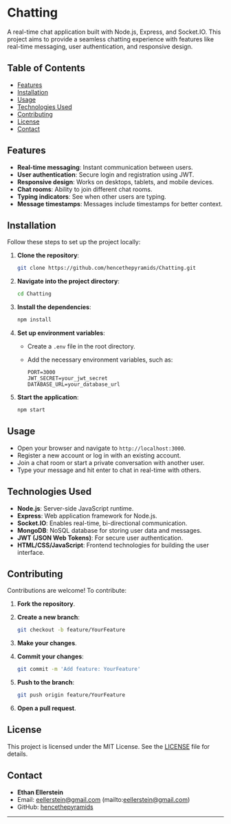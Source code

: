 # Chatting

A real-time chat application built with Node.js, Express, and Socket.IO. This project aims to provide a seamless chatting experience with features like real-time messaging, user authentication, and responsive design.

## Table of Contents

- [Features](#features)
- [Installation](#installation)
- [Usage](#usage)
- [Technologies Used](#technologies-used)
- [Contributing](#contributing)
- [License](#license)
- [Contact](#contact)

## Features

- **Real-time messaging**: Instant communication between users.
- **User authentication**: Secure login and registration using JWT.
- **Responsive design**: Works on desktops, tablets, and mobile devices.
- **Chat rooms**: Ability to join different chat rooms.
- **Typing indicators**: See when other users are typing.
- **Message timestamps**: Messages include timestamps for better context.

## Installation

Follow these steps to set up the project locally:

1. **Clone the repository**:

    ```bash
    git clone https://github.com/hencethepyramids/Chatting.git
    ```

2. **Navigate into the project directory**:

    ```bash
    cd Chatting
    ```

3. **Install the dependencies**:

    ```bash
    npm install
    ```

4. **Set up environment variables**:

    - Create a `.env` file in the root directory.
    - Add the necessary environment variables, such as:

        ```env
        PORT=3000
        JWT_SECRET=your_jwt_secret
        DATABASE_URL=your_database_url
        ```

5. **Start the application**:

    ```bash
    npm start
    ```

## Usage

- Open your browser and navigate to `http://localhost:3000`.
- Register a new account or log in with an existing account.
- Join a chat room or start a private conversation with another user.
- Type your message and hit enter to chat in real-time with others.

## Technologies Used

- **Node.js**: Server-side JavaScript runtime.
- **Express**: Web application framework for Node.js.
- **Socket.IO**: Enables real-time, bi-directional communication.
- **MongoDB**: NoSQL database for storing user data and messages.
- **JWT (JSON Web Tokens)**: For secure user authentication.
- **HTML/CSS/JavaScript**: Frontend technologies for building the user interface.

## Contributing

Contributions are welcome! To contribute:

1. **Fork the repository**.
2. **Create a new branch**:

    ```bash
    git checkout -b feature/YourFeature
    ```

3. **Make your changes**.
4. **Commit your changes**:

    ```bash
    git commit -m 'Add feature: YourFeature'
    ```

5. **Push to the branch**:

    ```bash
    git push origin feature/YourFeature
    ```

6. **Open a pull request**.

## License

This project is licensed under the MIT License. See the [LICENSE](LICENSE) file for details.

## Contact

- **Ethan Ellerstein**
- Email: eellerstein@gmail.com (mailto:eellerstein@gmail.com)
- GitHub: [hencethepyramids](https://github.com/hencethepyramids)

---
